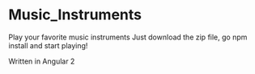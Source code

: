# Music_Instruments
Play your favorite music instruments
Just download the zip file, go npm install and start playing!

Written in Angular 2
